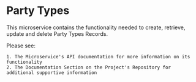 # Party Types

This microservice contains the functionality needed to create, retrieve, update and delete Party Types Records.

Please see:

    1. The Microservice's API documentation for more information on its functionality
    2. The Documentation Section on the Project's Repository for additional supportive information



